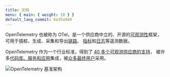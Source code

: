 ```yaml
---
title: 文档
menu: { main: { weight: 10 } }
default_lang_commit: 6e35a949
---
```


OpenTelemetry 也被称为 OTel，是一个供应商中立的、开源的[可观测性](concepts/observability-primer/#什么是可观测性？)框架，
可用于插桩、生成、采集和导出[链路](concepts/signals/traces/)、
[指标](concepts/signals/metrics/)和[日志](concepts/signals/logs/)等遥测数据。

OpenTelemetry 作为一个行业标准，得到了 [40 多个可观测供应商的支持](/ecosystem/vendors/)，
被许多[代码库、服务和应用](/ecosystem/integrations/)集成，被[众多最终用户](/ecosystem/adopters/)采用。

![OpenTelemetry 基准架构](/img/otel-diagram.svg)
